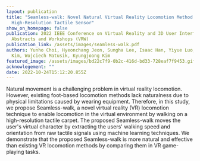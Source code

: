 ```yaml
---
layout: publication
title: "Seamless-walk: Novel Natural Virtual Reality Locomotion Method with a
  High-Resolution Tactile Sensor"
show_on_homepage: false
publication: 2022 IEEE Conference on Virtual Reality and 3D User Interfaces
  Abstracts and Workshops (VRW)
publication_link: /assets/images/seamless-walk.pdf
authors: Yunho Choi, Hyeonchang Jeon, Sungha Lee, Isaac Han, Yiyue Luo, SeungJun
  Kim, Wojciech Matusik, Kyungjoong Kim
featured_image: /assets/images/bd22c7f9-0b2c-416d-bd33-728eaf7f9453.gif
acknowlegement: ""
date: 2022-10-24T15:12:20.855Z
---
```

Natural movement is a challenging problem in virtual reality locomotion. However, existing foot-based locomotion methods lack naturalness due to physical limitations caused by wearing equipment. Therefore, in this study, we propose Seamless-walk, a novel virtual reality (VR) locomotion technique to enable locomotion in the virtual environment by walking on a high-resolution tactile carpet. The proposed Seamless-walk moves the user's virtual character by extracting the users' walking speed and orientation from raw tactile signals using machine learning techniques. We demonstrate that the proposed Seamless-walk is more natural and effective than existing VR locomotion methods by comparing them in VR game-playing tasks.